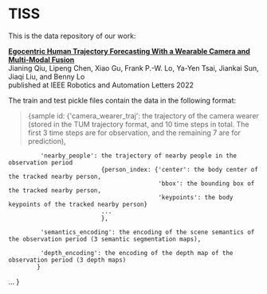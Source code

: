 # TISS

This is the data repository of our work:

**[Egocentric Human Trajectory Forecasting With a Wearable Camera and Multi-Modal Fusion](https://ieeexplore.ieee.org/document/9813561)**
<br>
Jianing Qiu, Lipeng Chen, Xiao Gu, Frank P.-W. Lo, Ya-Yen Tsai, Jiankai Sun, Jiaqi Liu, and Benny Lo
<br>
published at IEEE Robotics and Automation Letters 2022


The train and test pickle files contain the data in the following format:

>{sample id: {'camera_wearer_traj': the trajectory of the camera wearer (stored in the TUM trajectory format, and 10 time steps in total. The first 3 time steps are for observation, and the remaining 7 are for prediction),
>
             'nearby_people': the trajectory of nearby people in the observation period
                              {person_index: {'center': the body center of the tracked nearby person,
                                              'bbox': the bounding box of the tracked nearby person,
                                              'keypoints': the body keypoints of the tracked nearby person}
                              ...
                              }, 
>                              
             'semantics_encoding': the encoding of the scene semantics of the observation period (3 semantic segmentation maps),
>
             'depth_encoding': the encoding of the depth map of the observation period (3 depth maps)
            }
...
}
